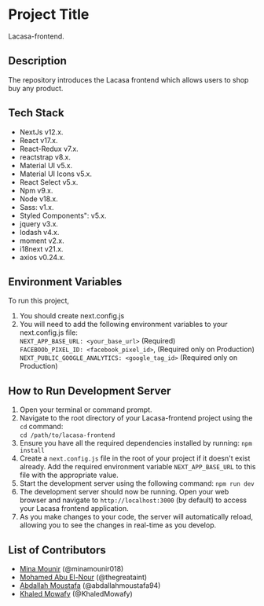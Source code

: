 # Project Title

Lacasa-frontend.

## Description

The repository introduces the Lacasa frontend which allows users to shop buy any product.

## Tech Stack

- NextJs v12.x.
- React v17.x.
- React-Redux v7.x.
- reactstrap v8.x.
- Material UI v5.x.
- Material UI Icons v5.x.
- React Select v5.x.
- Npm v9.x.
- Node v18.x.
- Sass: v1.x.
- Styled Components": v5.x.
- jquery v3.x.
- lodash v4.x.
- moment v2.x.
- i18next v21.x.
- axios v0.24.x.

## Environment Variables

To run this project,
1. You should create next.config.js
2. You will need to add the following environment variables to your next.config.js file:  
`NEXT_APP_BASE_URL: <your_base_url>`  (Required)  
`FACEBOOb_PIXEL_ID: <facebook_pixel_id>`,  (Required only on Production)    
`NEXT_PUBLIC_GOOGLE_ANALYTICS: <google_tag_id>` (Required only on Production)   


## How to Run Development Server

1. Open your terminal or command prompt.
2. Navigate to the root directory of your Lacasa-frontend project using the `cd` command:  
`cd /path/to/lacasa-frontend`  
3. Ensure you have all the required dependencies installed by running: `npm install`
4. Create a `next.config.js` file in the root of your project if it doesn't exist already. Add the required environment variable `NEXT_APP_BASE_URL` to this file with the appropriate value.
5. Start the development server using the following command: 
`npm run dev`
6. The development server should now be running. Open your web browser and navigate to `http://localhost:3000` (by default) to access your Lacasa frontend application.
7. As you make changes to your code, the server will automatically reload, allowing you to see the changes in real-time as you develop.


## List of Contributors

- [Mina Mounir](https://github.com/minamounir018) (@minamounir018)
- [Mohamed Abu El-Nour](https://github.com/thegreataint) (@thegreataint)
- [Abdallah Moustafa](https://github.com/abdallahmoustafa94) (@abdallahmoustafa94)
- [Khaled Mowafy](https://github.com/KhaledMowafy) (@KhaledMowafy)
